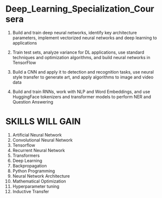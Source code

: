 # Deep_Learning_Specialization_Coursera
1) Build and train deep neural networks, identify key architecture parameters, implement vectorized neural networks and deep learning to applications  

2) Train test sets, analyze variance for DL applications, use standard techniques and optimization algorithms, and build neural networks in TensorFlow  

3) Build a CNN and apply it to detection and recognition tasks, use neural style transfer to generate art, and apply algorithms to image and video data  

4) Build and train RNNs, work with NLP and Word Embeddings, and use HuggingFace tokenizers and transformer models to perform NER and Question Answering

# SKILLS WILL GAIN
1. Artificial Neural Network  
2. Convolutional Neural Network  
3. Tensorflow  
4. Recurrent Neural Network  
5. Transformers  
6. Deep Learning  
7. Backpropagation  
8. Python Programming  
9. Neural Network Architecture  
10. Mathematical Optimization  
11. Hyperparameter tuning  
12. Inductive Transfer  
